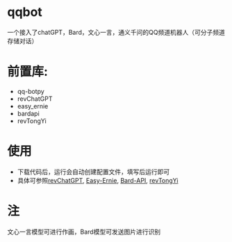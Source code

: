 # qqbot

一个接入了chatGPT，Bard，文心一言，通义千问的QQ频道机器人（可分子频道存储对话）

# 前置库:
* qq-botpy
* revChatGPT
* easy_ernie
* bardapi
* revTongYi

# 使用

* 下载代码后，运行会自动创建配置文件，填写后运行即可
* 具体可参照[revChatGPT](https://github.com/acheong08/ChatGPT), [Easy-Ernie](https://github.com/XiaoXinYo/Easy-Ernie), [Bard-API](https://github.com/dsdanielpark/Bard-API), [revTongYi](https://github.com/leeeduke/revTongYi)

# 注
文心一言模型可进行作画，Bard模型可发送图片进行识别
